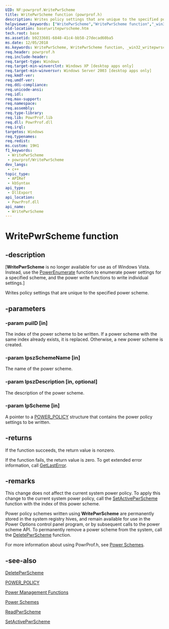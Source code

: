 ```yaml
---
UID: NF:powrprof.WritePwrScheme
title: WritePwrScheme function (powrprof.h)
description: Writes policy settings that are unique to the specified power scheme.
helpviewer_keywords: ["WritePwrScheme","WritePwrScheme function","_win32_writepwrscheme","base.writepwrscheme","powrprof/WritePwrScheme"]
old-location: base\writepwrscheme.htm
tech.root: base
ms.assetid: b9233601-6848-41c4-bb58-27decad60ba5
ms.date: 12/05/2018
ms.keywords: WritePwrScheme, WritePwrScheme function, _win32_writepwrscheme, base.writepwrscheme, powrprof/WritePwrScheme
req.header: powrprof.h
req.include-header: 
req.target-type: Windows
req.target-min-winverclnt: Windows XP [desktop apps only]
req.target-min-winversvr: Windows Server 2003 [desktop apps only]
req.kmdf-ver: 
req.umdf-ver: 
req.ddi-compliance: 
req.unicode-ansi: 
req.idl: 
req.max-support: 
req.namespace: 
req.assembly: 
req.type-library: 
req.lib: PowrProf.lib
req.dll: PowrProf.dll
req.irql: 
targetos: Windows
req.typenames: 
req.redist: 
ms.custom: 19H1
f1_keywords:
 - WritePwrScheme
 - powrprof/WritePwrScheme
dev_langs:
 - c++
topic_type:
 - APIRef
 - kbSyntax
api_type:
 - DllExport
api_location:
 - PowrProf.dll
api_name:
 - WritePwrScheme
---
```


# WritePwrScheme function


## -description

<p class="CCE_Message">[<b>WritePwrScheme</b> is no longer available for use as of Windows Vista. Instead, use the <a href="https://docs.microsoft.com/windows/desktop/api/powrprof/nf-powrprof-powerenumerate">PowerEnumerate</a> function to enumerate power settings for a specified scheme, and the power write functions to write individual settings.]

Writes policy settings that are unique to the specified power scheme.

## -parameters

### -param puiID [in]

The index of the power scheme to be written. If a power scheme with the same index already exists, it is replaced. Otherwise, a new power scheme is created.

### -param lpszSchemeName [in]

The name of the power scheme.

### -param lpszDescription [in, optional]

The description of the power scheme.

### -param lpScheme [in]

A pointer to a 
<a href="https://docs.microsoft.com/windows/desktop/api/powrprof/ns-powrprof-power_policy">POWER_POLICY</a> structure that contains the power policy settings to be written.

## -returns

If the function succeeds, the return value is nonzero.

If the function fails, the return value is zero. To get extended error information, call 
<a href="https://docs.microsoft.com/windows/desktop/api/errhandlingapi/nf-errhandlingapi-getlasterror">GetLastError</a>.

## -remarks

This change does not affect the current system power policy. To apply this change to the current system power policy, call the 
<a href="https://docs.microsoft.com/windows/desktop/api/powrprof/nf-powrprof-setactivepwrscheme">SetActivePwrScheme</a> function with the index of this power scheme.

Power policy schemes written using 
<b>WritePwrScheme</b> are permanently stored in the system registry hives, and remain available for use in the Power Options control panel program, or by subsequent calls to the power scheme API. To permanently remove a power scheme from the system, call the 
<a href="https://docs.microsoft.com/windows/desktop/api/powrprof/nf-powrprof-deletepwrscheme">DeletePwrScheme</a> function.

For more information about using PowrProf.h, see <a href="https://docs.microsoft.com/windows/desktop/Power/power-schemes">Power Schemes</a>.

## -see-also

<a href="https://docs.microsoft.com/windows/desktop/api/powrprof/nf-powrprof-deletepwrscheme">DeletePwrScheme</a>



<a href="https://docs.microsoft.com/windows/desktop/api/powrprof/ns-powrprof-power_policy">POWER_POLICY</a>



<a href="https://docs.microsoft.com/windows/desktop/Power/power-management-functions">Power Management Functions</a>



<a href="https://docs.microsoft.com/windows/desktop/Power/power-schemes">Power Schemes</a>



<a href="https://docs.microsoft.com/windows/desktop/api/powrprof/nf-powrprof-readpwrscheme">ReadPwrScheme</a>



<a href="https://docs.microsoft.com/windows/desktop/api/powrprof/nf-powrprof-setactivepwrscheme">SetActivePwrScheme</a>

